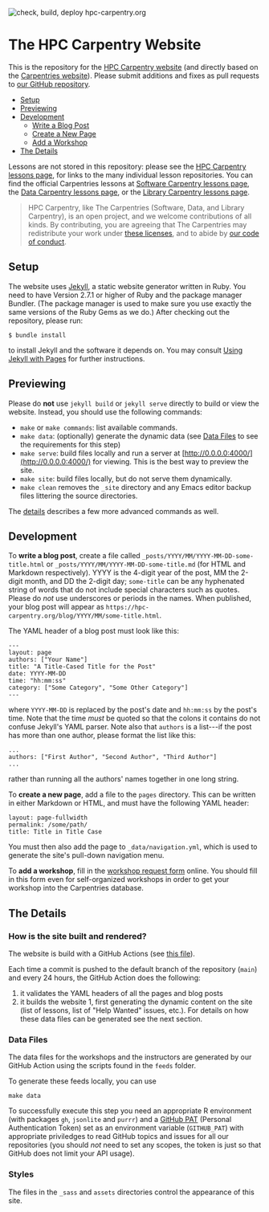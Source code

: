 ![check, build, deploy hpc-carpentry.org](https://github.com/hpc-carpentry/hpc-carpentry.github.io/workflows/check,%20build,%20deploy%20hpc-carpentry.org/badge.svg)

# The HPC Carpentry Website

This is the repository for the [HPC Carpentry website](http://www.hpc-carpentry.org) (and directly based on 
the [Carpentries website](https://carpentries.org)).
Please submit additions and fixes as pull requests to [our GitHub repository](https://github.com/hpc-carpentry/hpc-carpentry.github.io).

*   [Setup](#setup)
*   [Previewing](#previewing)
*   [Development](#development)
    *   [Write a Blog Post](#blog)
    *   [Create a New Page](#page)
    *   [Add a Workshop](#workshop)
*   [The Details](#details)

Lessons are not stored in this repository:
please see the [HPC Carpentry lessons page](https://hpc-carpentry.org/lessons/), for links to the many individual lesson repositories.
You can find the official Carpentries lessons at [Software Carpentry lessons page](https://software-carpentry.org/lessons/), the [Data Carpentry lessons page](https://datacarpentry.org/lessons/), or the [Library Carpentry lessons page](https://librarycarpentry.org/lessons/).

> HPC Carpentry, like The Carpentries (Software, Data, and Library Carpentry), is an open project,
> and we welcome contributions of all kinds.
> By contributing,
> you are agreeing that The Carpentries may redistribute your work
> under [these licenses](http://software-carpentry.org/license/),
> and to abide by [our code of conduct](http://docs.carpentries.org/topic_folders/policies/code-of-conduct.html).

## Setup <a name="setup"></a>

The website uses [Jekyll](http://jekyllrb.com/), a static website generator written in Ruby.
You need to have Version 2.7.1 or higher of Ruby and the package manager Bundler.
(The package manager is used to make sure you use exactly the same versions of the Ruby Gems as we do.)
After checking out the repository, please run:

```
$ bundle install
```

to install Jekyll and the software it depends on.
You may consult [Using Jekyll with Pages](https://help.github.com/articles/using-jekyll-with-pages/) for further instructions.

## Previewing <a name="previewing"></a>

Please do **not** use `jekyll build` or `jekyll serve` directly to build or view the website.
Instead, you should use the following commands:

*   `make` or `make commands`: list available commands.
*   `make data`: (optionally) generate the dynamic data (see [Data Files](#data) to see the requirements for this step) 
*   `make serve`: build files locally and run a server at [http://0.0.0.0:4000/](http://0.0.0.0:4000/) for viewing.
    This is the best way to preview the site.
*   `make site`: build files locally, but do not serve them dynamically.
*   `make clean` removes the `_site` directory and any Emacs editor backup files littering the source directories.

The [details](#details) describes a few more advanced commands as well.


## Development <a name="development"></a>

<a name="blog"></a>
To **write a blog post**,
create a file called `_posts/YYYY/MM/YYYY-MM-DD-some-title.html` or  `_posts/YYYY/MM/YYYY-MM-DD-some-title.md`
(for HTML and Markdown respectively).
YYYY is the 4-digit year of the post, MM the 2-digit month, and DD the 2-digit day;
`some-title` can be any hyphenated string of words that do not include special characters such as quotes.
Please do *not* use underscores or periods in the names.
When published,
your blog post will appear as `https://hpc-carpentry.org/blog/YYYY/MM/some-title.html`.

The YAML header of a blog post must look like this:

~~~
---
layout: page
authors: ["Your Name"]
title: "A Title-Cased Title for the Post"
date: YYYY-MM-DD
time: "hh:mm:ss"
category: ["Some Category", "Some Other Category"]
---
~~~

where `YYYY-MM-DD` is replaced by the post's date and `hh:mm:ss` by the post's time.
Note that the time *must* be quoted so that the colons it contains do not confuse Jekyll's YAML parser.
Note also that `authors` is a list---if the post has more than one author,
please format the list like this:

~~~
...
authors: ["First Author", "Second Author", "Third Author"]
...
~~~

rather than running all the authors' names together in one long string.

<a name="page"></a>
To **create a new page**,
add a file to the `pages` directory.
This can be written in either Markdown or HTML,
and must have the following YAML header:

~~~
layout: page-fullwidth
permalink: /some/path/
title: Title in Title Case
~~~

You must then also add the page to `_data/navigation.yml`,
which is used to generate the site's pull-down navigation menu.

<a name="workshop"></a>
To **add a workshop**,
fill in the [workshop request form](https://amy.carpentries.org/forms/workshop/) online.
You should fill in this form even for self-organized workshops in order to get your workshop into the Carpentries database.

## The Details <a name="details"></a>


### How is the site built and rendered?

The website is build with a GitHub Actions (see [this file](https://github.com/hpc-carpentry/hpc-carpentry.github.io/blob/main/.github/workflows/build-and-deploy.yml)).

Each time a commit is pushed to the default branch of the repository (`main`)
and every 24 hours, the GitHub Action does the following:

1. it validates the YAML headers of all the pages and blog posts
1. it builds the website 1, first generating the dynamic content on the
   site (list of lessons, list of "Help Wanted" issues, etc.). For details on
   how these data files can be generated see the next section.

### Data Files <a name="data"></a>

The data files for the workshops and the instructors are generated by our
GitHub Action using the scripts found in the `feeds` folder.

To generate these feeds locally, you can use
```
make data
```
To successfully execute this step you need an appropriate R environment (with
packages `gh`, `jsonlite` and `purrr`) and a
[GitHub PAT](https://docs.github.com/en/github/authenticating-to-github/creating-a-personal-access-token)
(Personal Authentication Token) set as an environment variable (`GITHUB_PAT`) with
appropriate priviledges to read GitHub topics and issues for all our repositories
(you should *not* need to set any scopes, the token is just so that GitHub does
not limit your API usage).


### Styles

The files in the `_sass` and `assets` directories control the appearance of this site.
